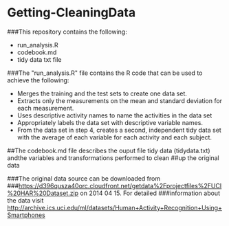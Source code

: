 # Getting-CleaningData

###This repository contains the following:
- run_analysis.R
- codebook.md
- tidy data txt file

###The "run_analysis.R" file contains the R code that can be used to achieve the following: 
- Merges the training and the test sets to create one data set.
- Extracts only the measurements on the mean and standard deviation for each measurement. 
- Uses descriptive activity names to name the activities in the data set
- Appropriately labels the data set with descriptive variable names. 
- From the data set in step 4, creates a second, independent tidy data set with the average of each variable for each activity and each subject.

##The codebook.md file describes the ouput file tidy data (tidydata.txt) andthe variables and transformations performed to clean ##up the original data

###The original data source can be downloaded from ###https://d396qusza40orc.cloudfront.net/getdata%2Fprojectfiles%2FUCI%20HAR%20Dataset.zip on 2014 04 15. For detailed ###information about the data visit http://archive.ics.uci.edu/ml/datasets/Human+Activity+Recognition+Using+Smartphones

